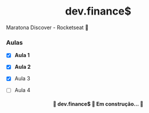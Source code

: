 <h1 align="center">dev.finance$</h1>

<p> Maratona Discover - Rocketseat 🚀 </p>



### Aulas

- [x] **Aula 1** 
- [x] **Aula 2**
- [x] Aula 3
- [ ] Aula 4



<h4 align="center">  🚧 dev.finance$ 🚀 Em construção...  🚧 </h4>







